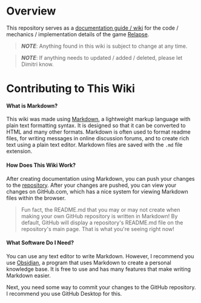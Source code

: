 
# Overview

This repository serves as a [documentation guide / wiki](<./Documentation/Documentation.md>) for the code / mechanics / implementation details of the game [Relapse](https://github.com/aidenr2023/Relapse).

> ***NOTE***: Anything found in this wiki is subject to change at any time.

> ***NOTE***: If anything needs to updated / added / deleted, please let Dimitri know.

# Contributing to This Wiki

#### What is Markdown?

This wiki was made using [Markdown](https://www.markdownguide.org/), a lightweight markup language with plain text formatting syntax. It is designed so that it can be converted to HTML and many other formats. Markdown is often used to format readme files, for writing messages in online discussion forums, and to create rich text using a plain text editor. Markdown files are saved with the `.md` file extension.

#### How Does This Wiki Work?

After creating documentation using Markdown, you can push your changes to the [repository](https://github.com/DimitriPalmer22/Relapse-Code-Documentation/tree/main). After your changes are pushed, you can view your changes on GitHub.com, which has a nice system for viewing Markdown files within the browser.

> Fun fact, the README.md that you may or may not create when making your own GitHub repository is written in Markdown! By default, GitHub will display a repository's README.md file on the repository's main page. That is what you're seeing right now!

#### What Software Do I Need?

You can use any text editor to write Markdown. However, I recommend you use [Obsidian](https://obsidian.md/), a program that uses Markdown to create a personal knowledge base. It is free to use and has many features that make writing Markdown easier.

Next, you need some way to commit your changes to the GitHub repository. I recommend you use GitHub Desktop for this.
